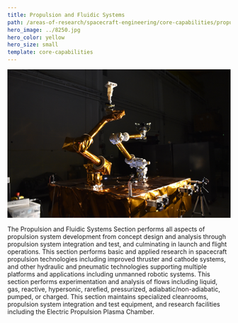 ```yaml
---
title: Propulsion and Fluidic Systems
path: /areas-of-research/spacecraft-engineering/core-capabilities/propulsion-fluidic-systems
hero_image: ../8250.jpg
hero_color: yellow
hero_size: small
template: core-capabilities
---
```

![Robotic Apparatus](8232.jpg)

The Propulsion and Fluidic Systems Section performs all aspects of propulsion system development from concept design and analysis through propulsion system integration and test, and culminating in launch and flight operations. This section performs basic and applied research in spacecraft propulsion technologies including improved thruster and cathode systems, and other hydraulic and pneumatic technologies supporting multiple platforms and applications including unmanned robotic systems. This section performs experimentation and analysis of flows including liquid, gas, reactive, hypersonic, rarefied, pressurized, adiabatic/non-adiabatic, pumped, or charged. This section maintains specialized cleanrooms, propulsion system integration and test equipment, and research facilities including the Electric Propulsion Plasma Chamber.